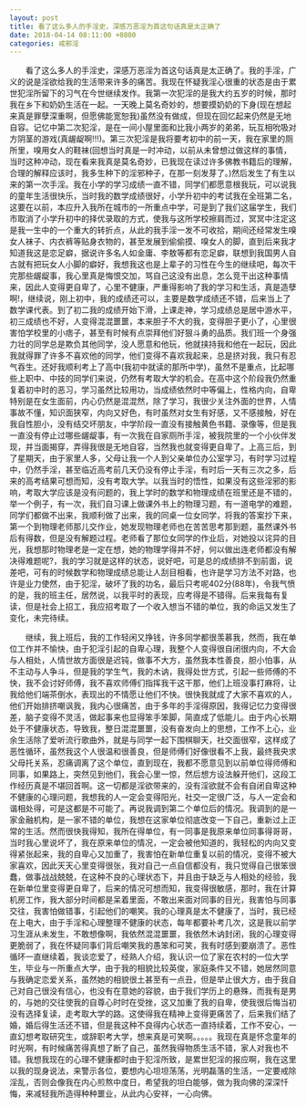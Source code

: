```yaml
---
layout: post
title: 看了这么多人的手淫史，深感万恶淫为首这句话真是太正确了
date: 2018-04-14 08:11:00 +0800
categories: 戒邪淫
---
```


　　看了这么多人的手淫史，深感万恶淫为首这句话真是太正确了。我的手淫，广义的说是淫欲给我的生活带来许多的痛苦。我现在怀疑我淫心很重的状态是由于累世犯淫所留下的习气在今世继续发作。我第一次犯淫的是我大约五岁的时候，那时我在乡下和奶奶生活在一起。一天晚上莫名奇妙的，想要摸奶奶的下身(现在想起来真是罪孽深重啊，但愿佛能宽恕我)虽然没有做成，但现在回忆起来仍然是无地自容。记忆中第二次犯淫，是在一间小屋里面和比我小两岁的弟弟，玩互相吮吸对方阴茎的游戏(真龌龊啊!!!)。第三次犯淫是我将要考初中的前一天，我在家里的厕所里，嗅用女人的鞋袜(回想当时真是一时冲动，以前从未曾想过做这样的事情，当时这种冲动，现在看来我真是莫名奇妙，已我现在读过许多佛教书籍后的理解，合理的解释应该时，我多生种下的淫邪种子，在那一刻发芽了。)然后发生了有生以来的第一次手淫。我在小学的学习成绩一直不错，同学们都愿意根我玩，可以说我的童年生活很快乐，当时我的数学成绩很好，小学升初中的考试我在全班第二名，这要在以前，本应升入我所在城市的一所重点中学，可是到了我们这届学生，我们市取消了小学升初中的择优录取的方式，使我与这所学校擦肩而过，冥冥中注定这是我一生中的一个重大的转折点，从此的我手淫一发不可收拾，期间还经常发生嗅女人袜子、内衣裤等贴身衣物的，甚至发展到偷偷摸、嗅女人的脚，直到后来我才知道我这是恋足癖，据说许多名人如金庸、李敖等都有恋足癖，联想到我国男人自古就有把玩女人小脚的癖好，我想我这也是上辈子的习性在今生的继续吧，每次干完那些龌龊事，我心里真是悔恨交加，骂自己这没有出息，怎么竞干出这种事情来，因此人变得更自卑了，心里不健康，严重得影响了我的学习和生活，真是造孽啊!，继续说，刚上初中，我的成绩还可以，主要是数学成绩还不错，后来当上了数学课代表。到了初二我的成绩开始下滑，上课走神，学习成绩总是居中游水平，初三成绩也不好，人变得混混噩噩，本来胆子不大的我，变得胆子更小了，心里很害怕学校里的小痞子，甚至有时候有点崇拜他们好狠斗勇的品质。我们班一个身强力壮的同学总是欺负其他同学，没人愿意和他玩，他就挟持我和他在一起玩，因此我就得罪了许多不喜欢他的同学，他们变得不喜欢我起来，总是挤对我，我只有忍气吞生。还好我顺利考上了高中(我初中就读的那所中学)，虽然不是重点，比起哪些上职中、中技的同学们来说，仍然有考取大学的机会。在高中这个阶段我仍然重复着初中时的恶习，学习虽然比较用功，当成绩依然时中等偏上，性格内向，自卑特别是在女生面前，内心仍然是混混然，除了学习，我很少关注外面的世界，人情事故不懂，知识面狭窄，内向又好色，有时虽然对女生有好感，又不感接触，好在我自性胆小，没有结交坏朋友，中学阶段一直没有接触黄色书籍、录像等，但是我一直没有停止过哪些龌龊事，有一次我在自家厕所手淫，被我院里的一个小伙伴发现，并当面揭穿，弄得我很是无地自容，当然我也就变得更自卑了。上高三后，到了星期天，由于家里人多，父母让我一个人到父亲单位办公室学习，有时学习过程中，仍然手淫，甚至临近高考前几天仍没有停止手淫，有时后一天有三次之多，后来的高考结果可想而知，没有考取大学。以我当时的悟性，如果没有这些淫邪的影响，考取大学应该是没有问题的，我上学时的数学和物理成绩在班里还是不错的，举一个例子，有一次，我们自习课上做课外书上的物理习题，有一道电学的难题，同学们都做不出来，我顺利做了出来，我的同桌一位女同学，将我的答案抄下来，第一个到物理老师那儿交作业，她发现物理老师也在苦苦思考那到题，虽然课外书后有得数，但是没有解题过程。老师看了那位女同学的作业后，对她投以诧异的目光，我想那时物理老是一定在想，她的物理学得并不好，何以做出连老师都没有解决得难题呢?，我的学习就是这样的状态，说好吧，可是总的成绩排不到前面，说差吧，可有的时候数学和物理成绩总能让人刮目相看，也许是学习方法不对路，也许是业力使然，由于犯淫，破坏了我的功名，最后只考呢402分(88年)，令我气愤的是，我的班主任，居然说，以我平时的表现，应考得是不错得。后来我每有复读，但是社会上招工，我应招考取了一个收入想当不错的单位，我的命运又发生了变化，未完待续。
　　继续，我上班后，我的工作轻闲又挣钱，许多同学都很羡慕我，然而，我在单位工作并不愉快，由于犯淫引起的自卑心理，我整个人变得很自闭很内向，不大会与人相处，人情世故方面很是迟钝，做事不大方，虽然我本性善良，胆小怕事，从不主动与人争斗，但是我的学生气，我的木讷，我得处世方式，引起一些师傅的不快，我不会讨好师傅，我不喜欢师傅们指挥我干这干那，他们上班没事打麻将，让我给他们端茶倒水，表现出的不情愿让他们不快。很快我就成了大家不喜欢的人，他们开始排挤嘲讽我，我内心很痛苦，由于多年的手淫得原因，我得记忆力变得很差，脑子变得不灵活，做起事来也显得笨手笨脚，简直成了低能儿。由于内心长期处于不健康状态，导致我，整日混混噩噩，没有奋发向上的思想，工作不上心，业余生活除了爱听流行歌曲外，就是与同学一起下围棋聊天，社交面很窄，这样成了恶性循环，虽然我这个人很温和很善良，但是师傅们好像很看不上我，最终我央求父母托关系，忍痛调离了这个单位，直到现在，我都不愿意见到以前单位得师傅和同事，如果路上，突然见到他们，我会心里一惊，然后想方设法躲开他们，这段工作经历真是不堪回首啊。这一切都是淫欲带来的，没有淫欲就不会有自闭自卑这种不健康的心理问题，我想我的人一定会变得阳光，社交一定很广泛，与人一定会和谐相处得，可是这都是不可能了。再说我调到第二个单位后的情况。我调到的是一家金融机构，是一家不错的单位，我想在这家单位彻底改变一下自己，重新过上正常的生活。然而很快我得知，我所在得单位，有一同事是我原来单位同事得哥哥，当时我心里说坏了，我在原来单位的情况，一定会被他知道的，我轻松的内向又变得紧张起来，我的自卑心又加重了，我害怕在新单位重复以前的情况，变得不被大家喜欢，因此天天心里变得很张，我对自己一点自信都没有，我只觉得自己很笨很蠢，做事战战兢兢，在这种不良的心理状态下，并且由于缺乏与人相处的经验，我在新单位里变得更自卑了，后来的情况可想而知，我变得很敏感，那时，我在计算机房工作，我大部分时间都是呆着里面，不敢出来面对同事的目光，我害怕与同事交往，我害怕做错事，引起他们的嘲笑。我的心理真是太不健康了，当时，我已经在上电大，由于手淫和心理整理不健康的状态，每年都要补考几次，这是我以前学习生涯从未发生，不敢想像啊，我依然混混噩噩，我依然木讷封闭，我的心理变得更脆弱了，我在怀疑同事们背后嘲笑我的愚笨和可笑，我有时感到要崩溃了。恶性循环一直继续着，我谈恋爱了，经熟人介绍，我认识一位了家在农村的一位大学生，毕业与一所重点大学，由于我的相貌比较英俊，家庭条件又不错，她居然同意与我确定恋爱关系，虽然她的相貌很土甚至有一点丑，但是举止很大方，由于我自己对自己很没有信心，也没有在意她的容貌，由于我们学历上的悬殊，而我有是男的，与她的交往使我的自尊心时时在受挫，这又加重了我的自卑，使我很后悔当初没有选择复读，走考取大学的路。这使得我在精神上变得更痛苦了，后来我们结了婚，婚后得生活还不错，但是我这种不良得内心状态一直持续着，工作不安心，一直幻想考取研究生，或辞职考大学，想来真是可笑啊。。。。。我现在真是怀念童年的时光啊，有时候痛苦得真想了断了自己，虽然我得物质生活不错，家人对我也不错。我想我现在的心理不健康都时由于犯淫所致，是累世犯淫的报应啊，我在这里以我的现身说法，来警示各位，要想内心坦坦荡荡，光明磊落的生活，一定要戒除淫乱，否则会像我在内心煎熬中度日，希望我的坦白能够，做为我向佛的深深忏悔，来减轻我所造得种种噩业，从此内心安祥，一心向佛。